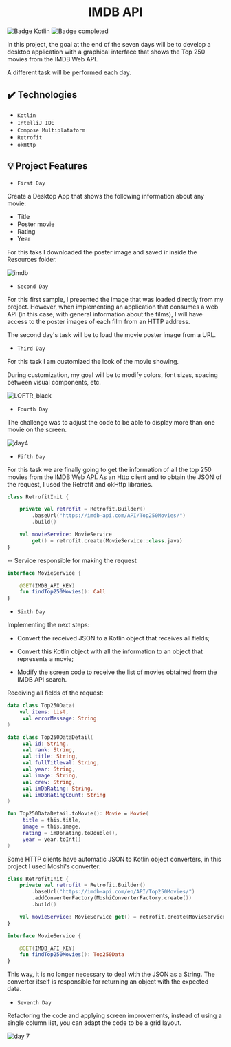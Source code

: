 <h1 align="center"> IMDB API </h1>

![Badge Kotlin](https://img.shields.io/badge/Kotlin-0095D5?&style=for-the-badge&logo=kotlin&logoColor=white)
![Badge completed](https://img.shields.io/static/v1?label=Status&message=Completed&color=GREEN&style=for-the-badge)

In this project, the goal at the end of the seven days will be to develop a desktop application with a graphical interface that shows the Top 250 movies from the IMDB Web API.

A different task will be performed each day.

## ✔️ Technologies

- ``Kotlin ``
- ``IntelliJ IDE``
- ``Compose Multiplataform``
- ``Retrofit``
- ``okHttp``

## :bulb: Project Features

- `First Day`

Create a Desktop App that shows the following information about any movie:
- Title
- Poster movie
- Rating
- Year

For this taks I downloaded the poster image and saved ir inside the Resources folder.

![imdb](https://user-images.githubusercontent.com/105471213/219254886-a37efaf2-66ff-4558-95f8-cc30cf35f554.png)

- `Second Day`

For this first sample, I presented the image that was loaded directly from my project. However, when implementing an application that consumes a web API (in this case, with general information about the films), I will have access to the poster images of each film from an HTTP address.

The second day's task will be to load the movie poster image from a URL.

- `Third Day`

For this task I am customized the look of the movie showing.

During customization, my goal will be to modify colors, font sizes, spacing between visual components, etc.

![LOFTR_black](https://user-images.githubusercontent.com/105471213/219827803-0158d7c2-eb54-412c-bd03-3953d069ab35.png)

- `Fourth Day`

The challenge was to adjust the code to be able to display more than one movie on the screen.

![day4](https://user-images.githubusercontent.com/105471213/221380169-e148331a-1f0f-4573-8f16-4a5375378870.gif)

- `Fifth Day`

For this task we are finally going to get the information of all the top 250 movies from the IMDB Web API.
As an Http client and to obtain the JSON of the request, I used the Retrofit and okHttp libraries.

```kotlin
class RetrofitInit {

    private val retrofit = Retrofit.Builder()
        .baseUrl("https://imdb-api.com/API/Top250Movies/")
        .build()

    val movieService: MovieService
        get() = retrofit.create(MovieService::class.java)
}
 ```


-- Service responsible for making the request

```kotlin
interface MovieService {

    @GET(IMDB_API_KEY)
    fun findTop250Movies(): Call
}
 ```

- `Sixth Day`

Implementing the next steps:

- Convert the received JSON to a Kotlin object that receives all fields;

- Convert this Kotlin object with all the information to an object that represents a movie;

- Modify the screen code to receive the list of movies obtained from the IMDB API search.

Receiving all fields of the request:

```kotlin
data class Top250Data(
    val items: List,
     val errorMessage: String
)

data class Top250DataDetail(
     val id: String,
     val rank: String,
     val title: String,
     val fullTitleval: String,
     val year: String,
     val image: String,
     val crew: String,
     val imDbRating: String,
     val imDbRatingCount: String
)

fun Top250DataDetail.toMovie(): Movie = Movie(
     title = this.title,
     image = this.image,
     rating = imDbRating.toDouble(),
     year = year.toInt()
)
```

Some HTTP clients have automatic JSON to Kotlin object converters, in this project I used Moshi's converter:

```kotlin
class RetrofitInit {
    private val retrofit = Retrofit.Builder()
        .baseUrl("https://imdb-api.com/en/API/Top250Movies/")
        .addConverterFactory(MoshiConverterFactory.create())
        .build()

    val movieService: MovieService get() = retrofit.create(MovieService::class.java)
}
```

```kotlin
interface MovieService {

    @GET(IMDB_API_KEY)
    fun findTop250Movies(): Top250Data
}
```

This way, it is no longer necessary to deal with the JSON as a String. The converter itself is responsible for returning an object with the expected data.

- `Seventh Day`

Refactoring the code and applying screen improvements, instead of using a single column list, you can adapt the code to be a grid layout.

![day 7](https://user-images.githubusercontent.com/105471213/221391821-6d30d62a-c5ce-4b3c-82ea-8c0a80c2851b.gif)



